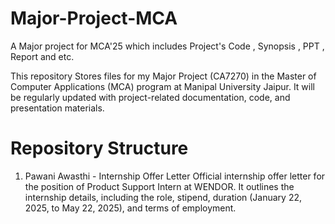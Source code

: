 # Major-Project-MCA
A Major project for MCA'25 which includes Project's Code , Synopsis , PPT , Report and etc.

This repository Stores files for my Major Project (CA7270) in the Master of Computer Applications (MCA) program at Manipal University Jaipur. It will be regularly updated with project-related documentation, code, and presentation materials.

# Repository Structure
1. Pawani Awasthi - Internship Offer Letter
   Official internship offer letter for the position of Product Support Intern at WENDOR.
   It outlines the internship details, including the role, stipend, duration (January 22, 2025, to May 22, 2025), and terms of employment.
